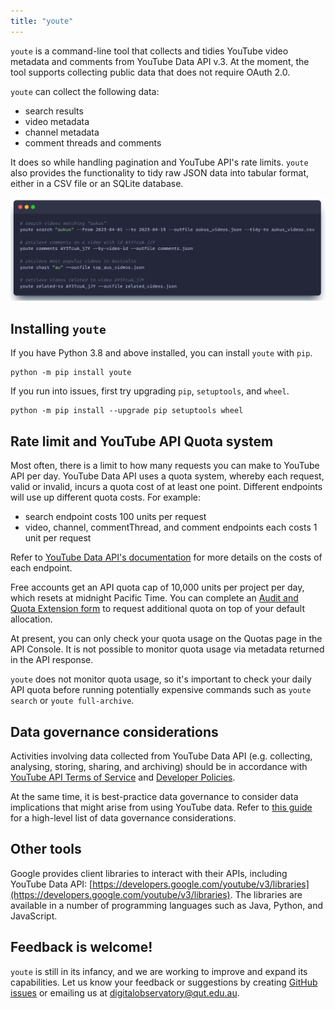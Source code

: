 ```yaml
---
title: "youte"
---
```


`youte` is a command-line tool that collects and tidies YouTube video metadata and comments from YouTube Data API v.3. At the moment, the tool supports collecting public data that does not require OAuth 2.0.

`youte` can collect the following data:

- search results
- video metadata
- channel metadata
- comment threads and comments

It does so while handling pagination and YouTube API's rate limits. `youte` also provides the functionality to tidy raw JSON data into tabular format, either in a CSV file or an SQLite database.

![](images/youte_thumbnail.png)

## Installing `youte`

If you have Python 3.8 and above installed, you can install `youte` with `pip`.

```shell
python -m pip install youte
```

If you run into issues, first try upgrading `pip`, `setuptools`, and `wheel`.

```shell
python -m pip install --upgrade pip setuptools wheel
```

## Rate limit and YouTube API Quota system

Most often, there is a limit to how many requests you can make to YouTube API per day. YouTube Data API uses a quota system, whereby each request, valid or invalid, incurs a quota cost of at least one point. Different endpoints will use up different quota costs. For example:

- search endpoint costs 100 units per request
- video, channel, commentThread, and comment endpoints each costs 1 unit per request

Refer to [YouTube Data API's documentation](https://developers.google.com/youtube/v3/determine_quota_cost) for more details on the costs of each endpoint.

Free accounts get an API quota cap of 10,000 units per project per day, which resets at midnight Pacific Time. You can complete an [Audit and Quota Extension form](https://developers.google.com/youtube/v3/guides/quota_and_compliance_audits) to request additional quota on top of your default allocation.

At present, you can only check your quota usage on the Quotas page in the API Console. It is not possible to monitor quota usage via metadata returned in the API response.

`youte` does not monitor quota usage, so it's important to check your daily API quota before running potentially expensive commands such as `youte search` or `youte full-archive`.

## Data governance considerations

Activities involving data collected from YouTube Data API (e.g. collecting, analysing, storing, sharing, and archiving) should be in accordance with [YouTube API Terms of Service](https://developers.google.com/youtube/terms/api-services-terms-of-service) and [Developer Policies](https://developers.google.com/youtube/terms/developer-policies).

At the same time, it is best-practice data governance to consider data implications that might arise from using YouTube data. Refer to [this guide](https://www.digitalobservatory.net.au/data-governance-guide/) for a high-level list of data governance considerations.

## Other tools

Google provides client libraries to interact with their APIs, including YouTube Data API: [https://developers.google.com/youtube/v3/libraries](https://developers.google.com/youtube/v3/libraries). The libraries are available in a number of programming languages such as Java, Python, and JavaScript.

## Feedback is welcome!

`youte` is still in its infancy, and we are working to improve and expand its capabilities. Let us know your feedback or suggestions by creating [GitHub issues](https://github.com/QUT-Digital-Observatory/youte/issues) or emailing us at [digitalobservatory@qut.edu.au](mailto:digitalobservatory@qut.edu.au).

